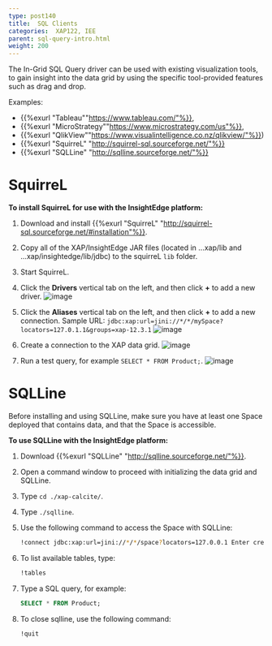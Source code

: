 ```yaml
---
type: post140
title:  SQL Clients
categories:  XAP122, IEE
parent: sql-query-intro.html
weight: 200
---
```



The In-Grid SQL Query driver can be used with existing visualization tools, to gain insight into the data grid by using the specific tool-provided features such as drag and drop.

Examples:

- {{%exurl "Tableau""https://www.tableau.com/"%}}, 
- {{%exurl "MicroStrategy""https://www.microstrategy.com/us"%}}, 
- {{%exurl "QlikView""https://www.visualintelligence.co.nz/qlikview/"%}}) 
- {{%exurl "SquirreL" "http://squirrel-sql.sourceforge.net/"%}}
- {{%exurl "SQLLine" "http://sqlline.sourceforge.net/"%}}
 
 
# SquirreL

**To install SquirreL for use with the InsightEdge platform:**

1. Download and install {{%exurl "SquirreL" "http://squirrel-sql.sourceforge.net/#installation"%}}.
1. Copy all of the XAP/InsightEdge JAR files (located in ...xap/lib and ...xap/insightedge/lib/jdbc) to the squirreL `lib` folder.
1. Start SquirreL.
1. Click the **Drivers** vertical tab on the left, and then click **+** to add a new driver.
  ![image](/attachment_files/xap-sql/squirrel-driver.png)

1. Click the **Aliases** vertical tab on the left, and then click **+** to add a new connection. Sample URL: `jdbc:xap:url=jini://*/*/mySpace?locators=127.0.1.1&groups=xap-12.3.1`
  ![image](/attachment_files/xap-sql/squirrel-alias.png)

1. Create a connection to the XAP data grid.
 ![image](/attachment_files/xap-sql/squirrel-connect.png)

1. Run a test query, for example `SELECT * FROM Product;`.
 ![image](/attachment_files/xap-sql/squirrel-query.png)


# SQLLine

Before installing and using SQLLine, make sure you have at least one Space deployed that contains data, and that the Space is accessible.

**To use SQLLine with the InsightEdge platform:**

1. Download {{%exurl "SQLLine" "http://sqlline.sourceforge.net/"%}}.
1. Open a command window to proceed with initializing the data grid and SQLLine.
1. Type `cd ./xap-calcite/`.
1. Type `./sqlline`.
1. Use the following command to access the Space with SQLLine: 

	```bash
	!connect jdbc:xap:url=jini://*/*/space?locators=127.0.0.1 Enter credentials if your space is secured (or just press Return otherwise).
	```
1. To list available tables, type: 

	```bash
	!tables
	```

1. Type a SQL query, for example:

	```sql
	SELECT * FROM Product;
	```

1.	To close sqlline, use the following command: 

	```bash
	!quit
	```
